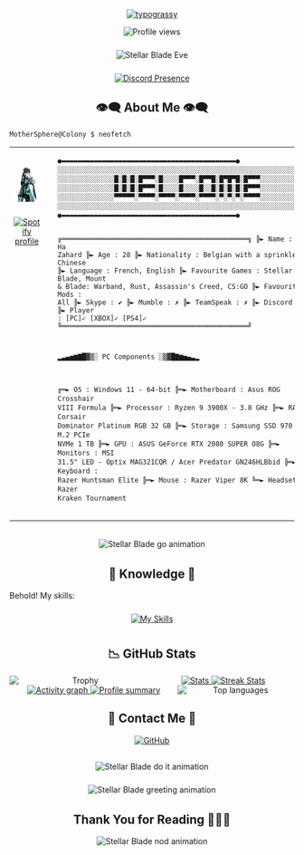<div align="center">
  <a href="https://github.com/kawarimidoll/typograssy">
    <img
      alt="typograssy"
      src="https://typograssy.deno.dev/api?text=May%20your%20memories%20live%20on%2C%20forever%2E%20&l0=none&l1=82d9d0&l2=027353&l3=038c4c&l4=01402e&bg=none&frame=none&speed=100&comment="
    />
  </a>
  <p>
    <img
      draggable="false"
      style="width: 119px; height: 20px;"
      src="https://komarev.com/ghpvc/?username=mothersphere&style=for-the-badge&color=1C8C8C"
      alt="Profile views"
    />
  </p>
</div>

<div align="center" style="margin: 1.5rem 0;">
  <img
    src="https://media1.tenor.com/m/dMFZ3Ymy9PIAAAAC/stellar-blade-eve.gif"
    width="300"
    alt="Stellar Blade Eve"
  />
</div>

<div align="center" style="margin: 1.5rem 0;">
  <a href="https://discord.com/users/503306069884534796">
    <img
      src="https://lanyard.cnrad.dev/api/503306069884534796?theme=light&bg=809ecf&animated=false&hideDiscrim=true&borderRadius=30px&idleMessage=Probably%20doing%20something%20else..."
      alt="Discord Presence"
      width="500"
    />
  </a>
</div>

<h2 align="center">👁️‍🗨️ About Me 👁️‍🗨️</h2>

```zsh
MotherSphere@Colony $ neofetch
```

<table>
  <tr>
    <td valign="top" align="center">
      <img
        src="img/StellarBlade_eve.webp"
        width="550"
        alt="Stellar Blade Eve"
        style="margin: 1.5rem 0;"
      />
      <a href="https://github.com/kittinan/spotify-github-profile">
        <img
          src="https://spotify-github-profile.kittinanx.com/api/view?uid=3h1cg9ljpxi05octh0swt44cv&cover_image=true&theme=default&show_offline=false&background_color=121212&interchange=false"
          alt="Spotify profile"
          width="250"
          height="300"
        />
      </a>
    </td>
    <td valign="top" style="padding-left: 1.5rem;">
      <pre><code class="language-csharp">●▬▬▬▬▬▬▬▬▬▬▬▬▬▬▬▬▬▬▬▬▬▬▬▬▬▬▬▬▬▬▬▬▬▬▬▬▬▬▬▬▬▬▬●
░░░░░░░░░░░░░░░░░░░░░░░░░░░░░░░░░░░░░░░░░░░░░░░░░░░░░░░░░░░░░░░
░░░░░░░░░░░░░░█░█░█░█▀▀▀░█░░░░█▀▀▀░█▀▀█░█▀█▀█░█▀▀▀░░░░░░░░░░░░░
░░░░░░░░░░░░░░█░█░█░█▀▀▀░█░░░░█░░░░█░░█░█░█░█░█▀▀▀░░░░░░░░░░░░░
░░░░░░░░░░░░░░▀▀▀▀▀░▀▀▀▀░▀▀▀▀░▀▀▀▀░▀▀▀▀░▀░▀░▀░▀▀▀▀░░░░░░░░░░░░░
░░░░░░░░░░░░░░░░░░░░░░░░░░░░░░░░░░░░░░░░░░░░░░░░░░░░░░░░░░░░░░░
●▬▬▬▬▬▬▬▬▬▬▬▬▬▬▬▬▬▬▬▬▬▬▬▬▬▬▬▬▬▬▬▬▬▬▬▬▬▬▬▬▬▬▬●

╔══════════════════════════════════════════════╗
╠► Name : Lin Ha Zahard
╠► Age : 28
╠► Nationality : Belgian with a sprinkle of Chinese
╠► Language : French, English
╠► Favourite Games : Stellar Blade, Mount & Blade: Warband, Rust, Assassin's Creed, CS:GO
╠► Favourite Mods : All
╠► Skype : ✔
╠► Mumble : ✗
╠► TeamSpeak : ✗
╠► Discord : ✔
╠► Player : [PC]✓ [XBOX]✓ [PS4]✓
╚══════════════════════════════════════════════╝

▂▃▄▅▆▇█▓▒░ PC Components ░▒▓█▇▆▅▄▃▂

╔═► OS : Windows 11 - 64-bit
╠═► Motherboard : Asus ROG Crosshair VIII Formula
╠═► Processor : Ryzen 9 3900X - 3.8 GHz
╠═► RAM : Corsair Dominator Platinum RGB 32 GB
╠═► Storage : Samsung SSD 970 EVO M.2 PCIe NVMe 1 TB
╠═► GPU : ASUS GeForce RTX 2080 SUPER O8G
╠═► Monitors : MSI 31.5" LED - Optix MAG321CQR / Acer Predator GN246HLBbid
╠═► Keyboard : Razer Huntsman Elite
╠═► Mouse : Razer Viper 8K
╚═► Headset : Razer Kraken Tournament
</code></pre>
    </td>
  </tr>
</table>

<div align="center" style="margin: 2rem 0;">
  <img src="img/go_SB.gif" width="500" alt="Stellar Blade go animation" />
</div>

<h2 align="center">🔎 Knowledge 📖</h2>

<div align="center">
  <p style="max-width: 600px; text-align: justify;">
    Behold! My skills:
  </p>
  <a href="https://skillicons.dev">
    <img
      style="margin: 10px;"
      src="https://skillicons.dev/icons?i=bash,linux,git,github,gitlabpy,css,html&perline=8"
      alt="My Skills"
    />
  </a>
</div>

<h2 align="center">📉 GitHub Stats</h2>

<div align="center">
  <a href="https://github-readme-stats.vercel.app">
    <img
      width="49%"
      alt="Stats"
      src="https://github-readme-stats.vercel.app/api?username=mothersphere&count_private=true&theme=neon&show_icons=true&show=reviews,prs_merged,prs_merged_percentage&rank_icon=github&hide_border=false"
    />
  </a>
  <a href="https://github-readme-streak-stats.herokuapp.com">
    <img
      width="49%"
      alt="Streak Stats"
      src="https://github-readme-streak-stats.herokuapp.com/?user=mothersphere&theme=neon&hide_border=false&date_format=%5BY%20%5DM%20j"
    />
  </a>
  <a href="https://github.com/ryo-ma/github-profile-trophy">
    <img
      width="50%"
      align="left"
      alt="Trophy"
      src="https://github-profile-trophy.vercel.app/?username=mothersphere&theme=radical&row=4&column=4"
    />
    <img
      width="41%"
      align="right"
      alt="Top languages"
      src="https://github-readme-stats.vercel.app/api/top-langs/?username=mothersphere&hide_border=false&theme=neon&layout=compact&hide_progress=false&hide=jupyter%20notebook&langs_count=6"
    />
  </a>
  <a href="https://github.com/ashutosh00710/github-readme-activity-graph">
    <img
      width="100%"
      alt="Activity graph"
      src="https://github-readme-activity-graph.vercel.app/graph?username=mothersphere&theme=redical"
    />
  </a>
  <a href="https://github.com/vn7n24fzkq/github-profile-summary-cards">
    <img
      width="100%"
      alt="Profile summary"
      src="http://github-profile-summary-cards.vercel.app/api/cards/profile-details?username=mothersphere&theme=2077"
    />
  </a>
</div>

<h2 align="center">📝 Contact Me 📝</h2>

<div align="center">
  <a href="https://github.com/mothersphere" target="_blank">
    <img
      src="https://img.shields.io/badge/github-%2324292e.svg?&style=for-the-badge&logo=github&logoColor=white"
      alt="GitHub"
      style="margin-bottom: 5px;"
    />
  </a>
  <div style="margin: 1.5rem 0;">
    <img src="img/doit_SB.gif" width="500" alt="Stellar Blade do it animation" />
  </div>
  <div style="margin: 1.5rem 0;">
    <img src="img/hiii_SB.gif" width="500" alt="Stellar Blade greeting animation" />
  </div>
</div>

<div style="margin-top: 2rem;">
  <h2 align="center">Thank You for Reading 🙋🏻‍♂️</h2>
  <div align="center">
    <img src="img/nod_SB.gif" width="500" alt="Stellar Blade nod animation" />
  </div>
</div>
